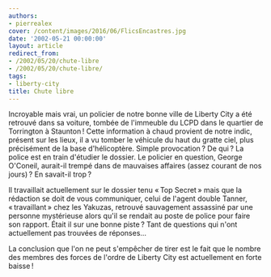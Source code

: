 ```yaml
---
authors:
- pierrealex
cover: /content/images/2016/06/FlicsEncastres.jpg
date: '2002-05-21 00:00:00'
layout: article
redirect_from:
- /2002/05/20/chute-libre
- /2002/05/20/chute-libre/
tags:
- liberty-city
title: Chute libre
---
```



Incroyable mais vrai, un policier de notre bonne ville de Liberty City a été retrouvé dans sa voiture, tombée de l'immeuble du LCPD dans le quartier de Torrington à Staunton ! Cette information à chaud provient de notre indic, présent sur les lieux, il a vu tomber le véhicule du haut du gratte ciel, plus précisément de la base d'hélicoptère. Simple provocation ? De qui ? La police est en train d'étudier le dossier. Le policier en question, George O'Coneil, aurait-il trempé dans de mauvaises affaires (assez courant de nos jours) ? En savait-il trop ?

Il travaillait actuellement sur le dossier tenu « Top Secret » mais que la rédaction se doit de vous communiquer, celui de l'agent double Tanner, « travaillant » chez les Yakuzas, retrouvé sauvagement assassiné par une personne mystérieuse alors qu'il se rendait au poste de police pour faire son rapport. Était il sur une bonne piste ? Tant de questions qui n'ont actuellement pas trouvées de réponses…

La conclusion que l'on ne peut s'empêcher de tirer est le fait que le nombre des membres des forces de l'ordre de Liberty City est actuellement en forte baisse !